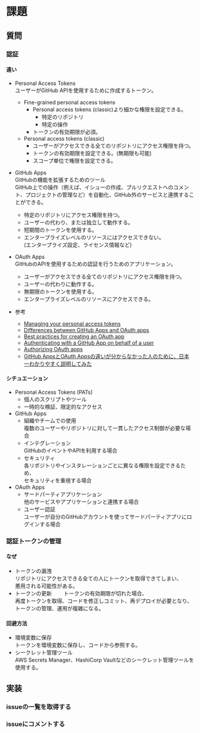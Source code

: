 # 課題

## 質問

### 認証

#### 違い

- Personal Access Tokens  
  ユーザーがGitHub APIを使用するために作成するトークン。  
  - Fine-grained personal access tokens
    - Personal access tokens (classic)より細かな権限を設定できる。
      - 特定のリポジトリ
      - 特定の操作
    - トークンの有効期限が必須。
  - Personal access tokens (classic)
    - ユーザーがアクセスできる全てのリポジトリにアクセス権限を持つ。  
    - トークンの有効期限を設定できる。(無期限も可能)
    - スコープ単位で権限を設定できる。

- GitHub Apps  
  GitHubの機能を拡張するためのツール  
  GitHub上での操作（例えば、イシューの作成、プルリクエストへのコメント、プロジェクトの管理など）を自動化、GitHub外のサービスと連携することができる。  
  - 特定のリポジトリにアクセス権限を持つ。
  - ユーザーの代わり、または独立して動作する。
  - 短期間のトークンを使用する。
  - エンタープライズレベルのリソースにはアクセスできない。  
    (エンタープライズ設定、ライセンス情報など)

- OAuth Apps  
  GitHubのAPIを使用するための認証を行うためのアプリケーション。  
  - ユーザーがアクセスできる全てのリポジトリにアクセス権限を持つ。  
  - ユーザーの代わりに動作する。
  - 無期限のトークンを使用する。
  - エンタープライズレベルのリソースにアクセスできる。

- 参考
  - [Managing your personal access tokens](https://docs.github.com/en/authentication/keeping-your-account-and-data-secure/managing-your-personal-access-tokens)
  - [Differences between GitHub Apps and OAuth apps](https://docs.github.com/en/apps/oauth-apps/building-oauth-apps/differences-between-github-apps-and-oauth-apps)
  - [Best practices for creating an OAuth app](https://docs.github.com/en/apps/oauth-apps/building-oauth-apps/best-practices-for-creating-an-oauth-app)
  - [Authenticating with a GitHub App on behalf of a user](https://docs.github.com/en/apps/creating-github-apps/authenticating-with-a-github-app/authenticating-with-a-github-app-on-behalf-of-a-user)
  - [Authorizing OAuth apps](https://docs.github.com/en/apps/oauth-apps/using-oauth-apps/authorizing-oauth-apps)
  - [GitHub AppsとOAuth Appsの違いが分からなかった人のために、日本一わかりやすく説明してみた](https://qiita.com/dowanna6/items/cfe3fc88643d3ef95a37)

#### シチュエーション

- Personal Access Tokens (PATs)  
  - 個人のスクリプトやツール
  - 一時的な検証、限定的なアクセス
- GitHub Apps
  - 組織やチームでの使用  
  複数のユーザーやリポジトリに対して一貫したアクセス制御が必要な場合
  - インテグレーション  
  GitHubのイベントやAPIを利用する場合
  - セキュリティ  
  各リポジトリやインスタレーションごとに異なる権限を設定できるため、  
  セキュリティを重視する場合
- OAuth Apps  
  - サードパーティアプリケーション  
  他のサービスやアプリケーションと連携する場合
  - ユーザー認証  
  ユーザーが自分のGitHubアカウントを使ってサードパーティアプリにログインする場合

### 認証トークンの管理

#### なぜ

- トークンの漏洩  
  リポジトリにアクセスできる全ての人にトークンを取得できてしまい、  
  悪用される可能性がある。
- トークンの更新　　
  トークンの有効期限が切れた場合、  
  再度トークンを取得、コードを修正しコミット、再デプロイが必要となり、  
  トークンの管理、運用が複雑になる。

#### 回避方法

- 環境変数に保存  
  トークンを環境変数に保存し、コードから参照する。
- シークレット管理ツール  
  AWS Secrets Manager、HashiCorp Vaultなどのシークレット管理ツールを使用する。

## 実装

### issueの一覧を取得する

### issueにコメントする
